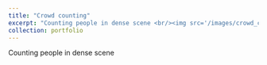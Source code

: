 ```yaml
---
title: "Crowd counting"
excerpt: "Counting people in dense scene <br/><img src='/images/crowd_counting.jpg'>"
collection: portfolio
---
```


Counting people in dense scene

